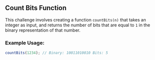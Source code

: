 ## Count Bits Function 
This challenge involves creating a function `countBits(n)` that takes an integer as input, and returns the number of bits that are equal to `1` in the binary representation of that number.

### Example Usage:  
```javascript
countBits(1234); // Binary: 10011010010 Bits: 5